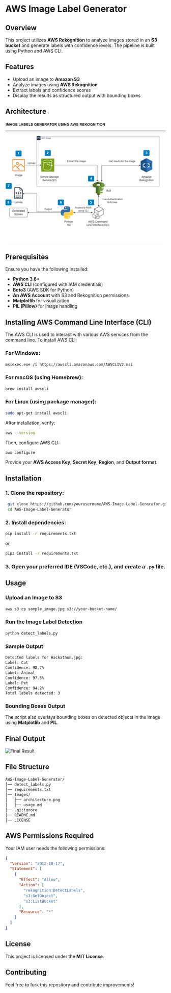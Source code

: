 # AWS Image Label Generator

## Overview
This project utilizes **AWS Rekognition** to analyze images stored in an **S3 bucket** and generate labels with confidence levels. The pipeline is built using Python and AWS CLI.

## Features
- Upload an image to **Amazon S3**
- Analyze images using **AWS Rekognition**
- Extract labels and confidence scores
- Display the results as structured output with bounding boxes

## Architecture
![Architecture Diagram](Images/Architecture.png)

## Prerequisites
Ensure you have the following installed:
- **Python 3.8+**
- **AWS CLI** (configured with IAM credentials)
- **Boto3** (AWS SDK for Python)
- **An AWS Account** with S3 and Rekognition permissions
- **Matplotlib** for visualization
- **PIL (Pillow)** for image handling

## Installing AWS Command Line Interface (CLI)
The AWS CLI is used to interact with various AWS services from the command line. To install AWS CLI:

### For Windows:
```sh
msiexec.exe /i https://awscli.amazonaws.com/AWSCLIV2.msi
```

### For macOS (using Homebrew):
```sh
brew install awscli
```

### For Linux (using package manager):
```sh
sudo apt-get install awscli
```

After installation, verify:
```sh
aws --version
```

Then, configure AWS CLI:
```sh
aws configure
```
Provide your **AWS Access Key**, **Secret Key**, **Region**, and **Output format**.

## Installation

### 1. Clone the repository:
```sh
 git clone https://github.com/yourusername/AWS-Image-Label-Generator.git
 cd AWS-Image-Label-Generator
```

### 2. Install dependencies:
```sh
pip install -r requirements.txt
```
or,
```sh
pip3 install -r requirements.txt
```

### 3. Open your preferred IDE (VSCode, etc.), and create a `.py` file.

## Usage

### Upload an Image to S3
```sh
aws s3 cp sample_image.jpg s3://your-bucket-name/
```

### Run the Image Label Detection
```sh
python detect_labels.py
```

### Sample Output
```
Detected labels for Hackathon.jpg:
Label: Cat
Confidence: 98.7%
Label: Animal
Confidence: 97.5%
Label: Pet
Confidence: 94.2%
Total labels detected: 3
```

### Bounding Boxes Output
The script also overlays bounding boxes on detected objects in the image using **Matplotlib** and **PIL**.

## Final Output
![Final Result](Images/Result.png)

## File Structure
```
AWS-Image-Label-Generator/
│── detect_labels.py        
│── requirements.txt        
│── Images/
│   ├── architecture.png    
│   ├── usage.md            
│── .gitignore              
│── README.md               
│── LICENSE                 
```

## AWS Permissions Required
Your IAM user needs the following permissions:
```json
{
  "Version": "2012-10-17",
  "Statement": [
    {
      "Effect": "Allow",
      "Action": [
        "rekognition:DetectLabels",
        "s3:GetObject",
        "s3:ListBucket"
      ],
      "Resource": "*"
    }
  ]
}
```

## License
This project is licensed under the **MIT License**.

## Contributing
Feel free to fork this repository and contribute improvements!

